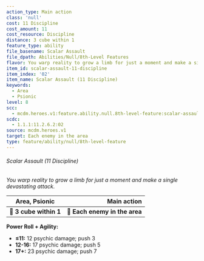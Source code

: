 ```yaml
---
action_type: Main action
class: 'null'
cost: 11 Discipline
cost_amount: 11
cost_resource: Discipline
distance: 3 cube within 1
feature_type: ability
file_basename: Scalar Assault
file_dpath: Abilities/Null/8th-Level Features
flavor: You warp reality to grow a limb for just a moment and make a single devastating attack.
item_id: scalar-assault-11-discipline
item_index: '02'
item_name: Scalar Assault (11 Discipline)
keywords:
  - Area
  - Psionic
level: 8
scc:
  - mcdm.heroes.v1:feature.ability.null.8th-level-feature:scalar-assault-11-discipline
scdc:
  - 1.1.1:11.2.6.2:02
source: mcdm.heroes.v1
target: Each enemy in the area
type: feature/ability/null/8th-level-feature
---
```


###### Scalar Assault (11 Discipline)

*You warp reality to grow a limb for just a moment and make a single devastating attack.*

| **Area, Psionic**      |               **Main action** |
| ---------------------- | ----------------------------: |
| **📏 3 cube within 1** | **🎯 Each enemy in the area** |

**Power Roll + Agility:**

- **≤11:** 12 psychic damage; push 3
- **12-16:** 17 psychic damage; push 5
- **17+:** 23 psychic damage; push 7

